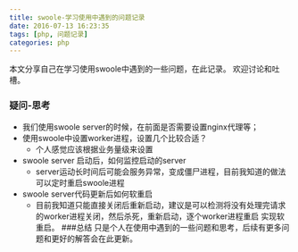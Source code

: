 ```yaml
---
title: swoole-学习使用中遇到的问题记录
date: 2016-07-13 16:23:35
tags: [php, 问题记录]
categories: php
---
```

本文分享自己在学习使用swoole中遇到的一些问题，在此记录。
欢迎讨论和吐槽。

### 疑问-思考
- 我们使用swoole server的时候，在前面是否需要设置nginx代理等；
- 使用swoole中设置worker进程，设置几个比较合适？
   - 个人感觉应该根据业务量级来设置
- swoole server 启动后，如何监控启动的server
   - server运动长时间后可能会服务异常，变成僵尸进程，目前我知道的做法可以定时重启swoole进程
- swoole server代码更新后如何软重启
   - 目前我知道只能直接关闭后重新启动，建议是可以检测将没有处理完请求的worker进程关闭，然后杀死，重新启动，逐个worker进程重启
实现软重启。
###总结
只是个人在使用中遇到的一些问题和思考，后续有更多问题和更好的解答会在此更新。
